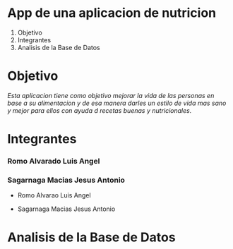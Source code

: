 # App de una aplicacion de nutricion
1. Objetivo
2. Integrantes
3. Analisis de la Base de Datos

# Objetivo
*Esta aplicacion tiene como objetivo mejorar la vida de las personas en base a su alimentacion 
y de esa manera darles un estilo de vida mas sano y mejor para ellos con ayuda d recetas buenas y nutricionales.*

# Integrantes
### Romo Alvarado Luis Angel
### Sagarnaga Macias Jesus Antonio

- Romo Alvarao Luis Angel

- Sagarnaga Macias Jesus Antonio

# Analisis de la Base de Datos
